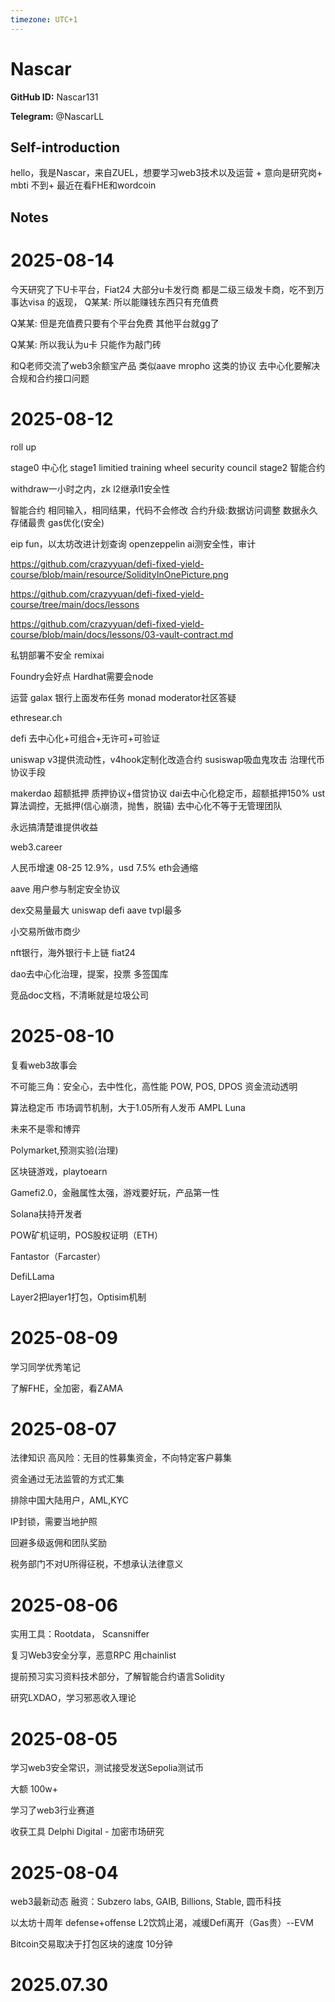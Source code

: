 ```yaml
---
timezone: UTC+1
---
```


# Nascar

**GitHub ID:** Nascar131

**Telegram:** @NascarLL

## Self-introduction

hello，我是Nascar，来自ZUEL，想要学习web3技术以及运营 + 意向是研究岗+ mbti 不到+ 最近在看FHE和wordcoin

## Notes

<!-- Content_START -->
# 2025-08-14

今天研究了下U卡平台，Fiat24
大部分u卡发行商 都是二级三级发卡商，吃不到万事达visa 的返现，
Q某某:
所以能赚钱东西只有充值费

Q某某:
但是充值费只要有个平台免费 其他平台就gg了

Q某某:
所以我认为u卡 只能作为敲门砖



和Q老师交流了web3余额宝产品
类似aave mropho 这类的协议
去中心化要解决合规和合约接口问题

# 2025-08-12

roll up

stage0 中心化 
stage1 limitied training wheel security council
stage2 智能合约

withdraw一小时之内，zk
l2继承l1安全性


智能合约
相同输入，相同结果，代码不会修改
合约升级:数据访问调整
数据永久存储最贵 gas优化(安全)

eip fun，以太坊改进计划查询
openzeppelin
ai测安全性，审计

https://github.com/crazyyuan/defi-fixed-yield-course/blob/main/resource/SolidityInOnePicture.png

https://github.com/crazyyuan/defi-fixed-yield-course/tree/main/docs/lessons

https://github.com/crazyyuan/defi-fixed-yield-course/blob/main/docs/lessons/03-vault-contract.md

私钥部署不安全
remixai

Foundry会好点  Hardhat需要会node


运营
galax 银行上面发布任务
monad
moderator社区答疑

ethresear.ch



defi
去中心化+可组合+无许可+可验证

uniswap 
v3提供流动性，v4hook定制化改造合约
susiswap吸血鬼攻击
治理代币协议手段

makerdao 超额抵押
质押协议+借贷协议
dai去中心化稳定币，超额抵押150%
ust算法调控，无抵押(信心崩溃，抛售，脱锚)
去中心化不等于无管理团队

永远搞清楚谁提供收益

web3.career

人民币增速 08-25 12.9%，usd 7.5%
eth会通缩

aave 用户参与制定安全协议

dex交易量最大 uniswap
defi aave tvpl最多

小交易所做市商少

nft银行，海外银行卡上链 fiat24

dao去中心化治理，提案，投票
多签国库

竞品doc文档，不清晰就是垃圾公司

# 2025-08-10

复看web3故事会

不可能三角：安全心，去中性化，高性能
POW, POS, DPOS
资金流动透明


算法稳定币
市场调节机制，大于1.05所有人发币 AMPL
Luna


未来不是零和博弈

Polymarket,预测实验(治理)

区块链游戏，playtoearn

Gamefi2.0，金融属性太强，游戏要好玩，产品第一性

Solana扶持开发者

POW矿机证明，POS股权证明（ETH）

Fantastor（Farcaster）

DefiLLama


Layer2把layer1打包，Optisim机制

# 2025-08-09

学习同学优秀笔记

了解FHE，全加密，看ZAMA

# 2025-08-07

法律知识
高风险：无目的性募集资金，不向特定客户募集

资金通过无法监管的方式汇集

排除中国大陆用户，AML,KYC

IP封锁，需要当地护照

回避多级返佣和团队奖励

税务部门不对U所得征税，不想承认法律意义

# 2025-08-06

实用工具：Rootdata， Scansniffer

复习Web3安全分享，恶意RPC 用chainlist

提前预习实习资料技术部分，了解智能合约语言Solidity

研究LXDAO，学习邪恶收入理论

# 2025-08-05

学习web3安全常识，测试接受发送Sepolia测试币

大额 100w+

学习了web3行业赛道

收获工具
Delphi Digital - 加密市场研究

# 2025-08-04

web3最新动态 融资：Subzero labs, GAIB, Billions, Stable, 圆币科技

以太坊十周年 defense+offense 
L2饮鸩止渴，减缓Defi离开（Gas贵）--EVM

Bitcoin交易取决于打包区块的速度 10分钟

# 2025.07.30


<!-- Content_END -->
